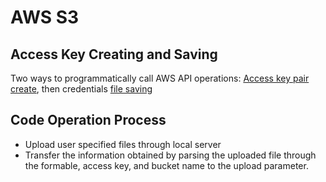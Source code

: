 # AWS S3

<!-- ## Access Token Acquire Method

OAuth2 사용하여 Access 토큰 취득해야하며, Google Drive API [링크](https://developers.google.com/identity/protocols/OAuth2) -->

## Access Key Creating and Saving

Two ways to programmatically call AWS API operations: [Access key pair create](https://docs.aws.amazon.com/ko_kr/IAM/latest/UserGuide/id_credentials_access-keys.html), then credentials [file saving](https://aws.amazon.com/ko/developers/getting-started/nodejs/)

## Code Operation Process

* Upload user specified files through local server
* Transfer the information obtained by parsing the uploaded file through the formable, access key, and bucket name to the upload parameter.
